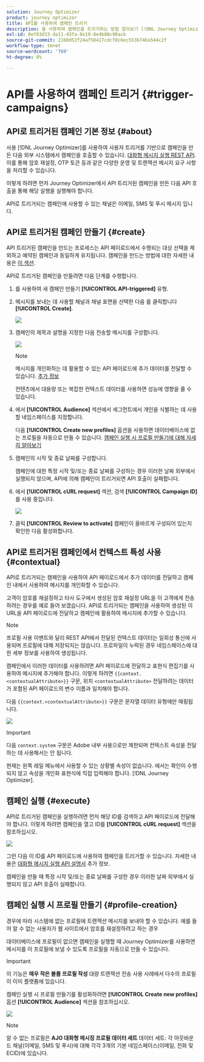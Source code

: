 ```yaml
---
solution: Journey Optimizer
product: journey optimizer
title: API를 사용하여 캠페인 트리거
description: 을 사용하여 캠페인을 트리거하는 방법 알아보기 [!DNL Journey Optimizer] API
exl-id: 0ef03d33-da11-43fa-8e10-8e4b80c90acb
source-git-commit: 2160d52f24af50417cdcf8c6ec553b746a544c2f
workflow-type: tm+mt
source-wordcount: '769'
ht-degree: 0%

---
```


# API를 사용하여 캠페인 트리거 {#trigger-campaigns}

## API로 트리거된 캠페인 기본 정보 {#about}

사용 [!DNL Journey Optimizer]를 사용하여 사용자 트리거를 기반으로 캠페인을 만든 다음 외부 시스템에서 캠페인을 호출할 수 있습니다. [대화형 메시지 실행 REST API](https://developer.adobe.com/journey-optimizer-apis/references/messaging/#tag/execution). 이를 통해 암호 재설정, OTP 토큰 등과 같은 다양한 운영 및 트랜잭션 메시지 요구 사항을 처리할 수 있습니다.

이렇게 하려면 먼저 Journey Optimizer에서 API 트리거된 캠페인을 만든 다음 API 호출을 통해 해당 실행을 실행해야 합니다.

API로 트리거되는 캠페인에 사용할 수 있는 채널은 이메일, SMS 및 푸시 메시지 입니다.

## API로 트리거된 캠페인 만들기 {#create}

API 트리거된 캠페인을 만드는 프로세스는 API 페이로드에서 수행되는 대상 선택을 제외하고 예약된 캠페인과 동일하게 유지됩니다. 캠페인을 만드는 방법에 대한 자세한 내용은 [이 섹션](create-campaign.md).

API로 트리거된 캠페인을 만들려면 다음 단계를 수행합니다.

1. 를 사용하여 새 캠페인 만들기 **[!UICONTROL API-triggered]** 유형.

1. 메시지를 보내는 데 사용할 채널과 채널 표면을 선택한 다음 를 클릭합니다 **[!UICONTROL Create]**.

   ![](assets/api-triggered-type.png)

1. 캠페인의 제목과 설명을 지정한 다음 전송할 메시지를 구성합니다.

   ![](assets/api-triggered-properties.png)

   >[!NOTE]
   >
   >메시지를 개인화하는 데 활용할 수 있는 API 페이로드에 추가 데이터를 전달할 수 있습니다. [추가 정보](#contextual)
   >
   >컨텐츠에서 대용량 또는 복잡한 컨텍스트 데이터를 사용하면 성능에 영향을 줄 수 있습니다.

1. 에서 **[!UICONTROL Audience]** 섹션에서 세그먼트에서 개인을 식별하는 데 사용할 네임스페이스를 지정합니다.

   다음 **[!UICONTROL Create new profiles]** 옵션을 사용하면 데이터베이스에 없는 프로필을 자동으로 만들 수 있습니다. [캠페인 실행 시 프로필 만들기에 대해 자세히 알아보기](#profile-creation)

1. 캠페인의 시작 및 종료 날짜를 구성합니다.

   캠페인에 대한 특정 시작 및/또는 종료 날짜를 구성하는 경우 이러한 날짜 외부에서 실행되지 않으며, API에 의해 캠페인이 트리거되면 API 호출이 실패합니다.

1. 에서 **[!UICONTROL cURL request]** 섹션, 검색 **[!UICONTROL Campaign ID]** 를 사용 중입니다.

   ![](assets/api-triggered-curl.png)

1. 클릭 **[!UICONTROL Review to activate]** 캠페인이 올바르게 구성되어 있는지 확인한 다음 활성화합니다.

## API로 트리거된 캠페인에서 컨텍스트 특성 사용 {#contextual}

API로 트리거되는 캠페인을 사용하여 API 페이로드에서 추가 데이터를 전달하고 캠페인 내에서 사용하여 메시지를 개인화할 수 있습니다.

고객이 암호를 재설정하고 타사 도구에서 생성된 암호 재설정 URL을 이 고객에게 전송하려는 경우를 예로 들어 보겠습니다. API로 트리거되는 캠페인을 사용하여 생성된 이 URL을 API 페이로드에 전달하고 캠페인에 활용하여 메시지에 추가할 수 있습니다.

>[!NOTE]
>
>프로필 사용 이벤트와 달리 REST API에서 전달된 컨텍스트 데이터는 일회성 통신에 사용되며 프로필에 대해 저장되지는 않습니다. 프로파일이 누락된 경우 네임스페이스에 대한 세부 정보를 사용하여 생성됩니다.

캠페인에서 이러한 데이터를 사용하려면 API 페이로드에 전달하고 표현식 편집기를 사용하여 메시지에 추가해야 합니다. 이렇게 하려면 `{{context.<contextualAttribute>}}` 구문, 위치 `<contextualAttribute>` 전달하려는 데이터가 포함된 API 페이로드의 변수 이름과 일치해야 합니다.

다음 `{{context.<contextualAttribute>}}` 구문은 문자열 데이터 유형에만 매핑됩니다.

![](assets/api-triggered-context.png)

>[!IMPORTANT]
>
>다음 `context.system` 구문은 Adobe 내부 사용으로만 제한되며 컨텍스트 속성을 전달하는 데 사용해서는 안 됩니다.

현재는 왼쪽 레일 메뉴에서 사용할 수 있는 상황별 속성이 없습니다. 에서는 확인이 수행되지 않고 속성을 개인화 표현식에 직접 입력해야 합니다. [!DNL Journey Optimizer].

## 캠페인 실행 {#execute}

API로 트리거된 캠페인을 실행하려면 먼저 해당 ID를 검색하고 API 페이로드에 전달해야 합니다. 이렇게 하려면 캠페인을 열고 ID를 **[!UICONTROL cURL request]** 섹션을 참조하십시오.

![](assets/api-triggered-id.png)

그런 다음 이 ID를 API 페이로드에 사용하여 캠페인을 트리거할 수 있습니다. 자세한 내용은 [대화형 메시지 실행 API 설명서](https://developer.adobe.com/journey-optimizer-apis/references/messaging/#tag/execution) 추가 정보.

캠페인을 만들 때 특정 시작 및/또는 종료 날짜를 구성한 경우 이러한 날짜 외부에서 실행되지 않고 API 호출이 실패합니다.

## 캠페인 실행 시 프로필 만들기 {#profile-creation}

경우에 따라 시스템에 없는 프로필에 트랜잭션 메시지를 보내야 할 수 있습니다. 예를 들어 알 수 없는 사용자가 웹 사이트에서 암호를 재설정하려고 하는 경우

데이터베이스에 프로필이 없으면 캠페인을 실행할 때 Journey Optimizer를 사용하면 메시지를 이 프로필에 보낼 수 있도록 프로필을 자동으로 만들 수 있습니다.

>[!IMPORTANT]
>
>이 기능은 **매우 작은 볼륨 프로필 작성** 대량 트랜잭션 전송 사용 사례에서 다수의 프로필이 이미 플랫폼에 있습니다.

캠페인 실행 시 프로필 만들기를 활성화하려면 **[!UICONTROL Create new profiles]** 옵션 **[!UICONTROL Audience]** 섹션을 참조하십시오.

![](assets/api-triggered-create-profile.png)

>[!NOTE]
>
>알 수 없는 프로필은 **AJO 대화형 메시징 프로필 데이터 세트** 데이터 세트: 각 아웃바운드 채널(이메일, SMS 및 푸시)에 대해 각각 3개의 기본 네임스페이스(이메일, 전화 및 ECID)에 있습니다.
